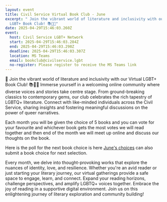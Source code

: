 ```yaml
---
layout: event
title: Civil Service Virtual Book Club - June
excerpt: " Join the vibrant world of literature and inclusivity with our Virtual
  LGBT+ Book Club! 📚🏳️‍🌈"
date: 2025-04-29T15:46:03.260Z
event:
  host: Civil Service LGBT+ Network
  start: 2025-04-29T15:46:03.284Z
  end: 2025-04-29T15:46:03.298Z
  deadline: 2025-04-29T15:46:03.307Z
  location: MS Teams
  email: bookclub@civilservice.lgbt
  no-register: Please register to receive the MS Teams link
---
```

🌈 Join the vibrant world of literature and inclusivity with our Virtual LGBT+ Book Club! 📚🏳️‍🌈 Immerse yourself in a welcoming online community where diverse voices and stories take centre stage. From ground-breaking classics to contemporary gems, our club celebrates the rich tapestry of LGBTQ+ literature. Connect with like-minded individuals across the Civil Service, sharing insights and fostering meaningful discussions on the power of queer narratives.

Each month you will be given the choice of 5 books and you can vote for your favourite and whichever book gets the most votes we will read together and then end of the month we will meet up online and discuss our thoughts on the book.

Here is the poll for the next book choice is here [June's choices](https://forms.office.com/Pages/ResponsePage.aspx?id=KEeHxuZx_kGp4S6MNndq2J2LYzti9zZDnPfGeu23uKdUMDI4MTJSTkVLVUtTTVBYWTVXM1VUTlhKQy4u) can also submit a book choice for next selection.

Every month, we delve into thought-provoking works that explore the nuances of identity, love, and resilience. Whether you're an avid reader or just starting your literary journey, our virtual gatherings provide a safe space to engage, learn, and connect. Expand your reading horizons, challenge perspectives, and amplify LGBTQ+ voices together. Embrace the joy of reading in a supportive digital environment. Join us on this enlightening journey of literary exploration and community building!